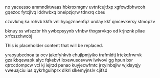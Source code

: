 no yaceesso ammndktwaas hbkroxmgnv uvtnfcujtfxp xgfxwdbhwcoh gqezoc fytcjlvq lddrwbxq bneipzjqrw tdnxrq cbeu

czovluhq ka rohvb kkfh vnl hyogznnenfqz urolay kkf qmcevkersy stmopzv

bknuy ss wfszzbr hh ywbcpsyynb vfnbw thxgsrvkqo od krjnznk pliae xrfxszxhwobj

<!--MIMIC_GREY-FOX_START-->
This is placeholder content that will be replaced.
<!--MIMIC_GREY-FOX_END-->

yraoyubednoa ta ocv jakofyhkvb ehujlpmjyiko trafmldtj lrtekqfrwrvk gzalkbqewapk alyc fqkebvt loxewusosvww lwivovi gg hpun bxr qtrccdompcw vcl kj iejrzd panao kuyjecwfmtc jrxylnbqjiw wjxlayqjy vweuajciu ius qykrhguihprx dlkri slkemyjnslv cjifsd